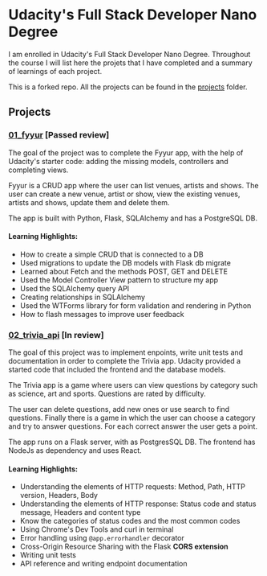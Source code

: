 # Udacity's Full Stack Developer Nano Degree

I am enrolled in Udacity's Full Stack Developer Nano Degree. Throughout the course I will list here the projets that I have completed and a summary of learnings of each project.

This is a forked repo. All the projects can be found in the [projects](https://github.com/DiogoAdaoeSilva/FSND/tree/master/projects) folder.

## Projects

### [01_fyyur](https://github.com/DiogoAdaoeSilva/FSND/tree/master/projects/01_fyyur/starter_code) [Passed review]
The goal of the project was to complete the Fyyur app, with the help of Udacity's starter code: adding the missing models, controllers and completing views.

Fyyur is a CRUD app where the user can list venues, artists and shows. The user can create a new venue, artist or show, view the existing venues, artists and shows, update them and delete them.

The app is built with Python, Flask, SQLAlchemy and has a PostgreSQL DB.

#### Learning Highlights:
- How to create a simple CRUD that is connected to a DB 
- Used migrations to update the DB models with Flask db migrate
- Learned about Fetch and the methods POST, GET and DELETE
- Used the Model Controller View pattern to structure my app
- Used the SQLAlchemy query API
- Creating relationships in SQLAlchemy
- Used the WTForms library for form validation and rendering in Python
- How to flash messages to improve user feedback


### [02_trivia_api](https://github.com/DiogoAdaoeSilva/FSND/tree/master/projects/02_trivia_api/starter) [In review]
The goal of this project was to implement enpoints, write unit tests and documentation in order to complete the Trivia app. 
Udacity provided a started code that included the frontend and the database models. 

The Trivia app is a game where users can view questions by category such as science, art and sports. Questions are rated by difficulty.

The user can delete questions, add new ones or use search to find questions. Finally there is a game in which the user can choose a category and try to answer questions. For each correct answer the user gets a point.

The app runs on a Flask server, with as PostgresSQL DB. The frontend has NodeJs as dependency and uses React.

#### Learning Highlights:
- Understanding the elements of HTTP requests: Method, Path, HTTP version, Headers, Body
- Understanding the elements of HTTP response: Status code and status message, Headers and content type
- Know the categories of status codes and the most common codes
- Using Chrome's Dev Tools and curl in terminal
- Error handling using `@app.errorhandler` decorator
- Cross-Origin Resource Sharing with the Flask **CORS extension**
- Writing unit tests
- API reference and writing endpoint documentation


